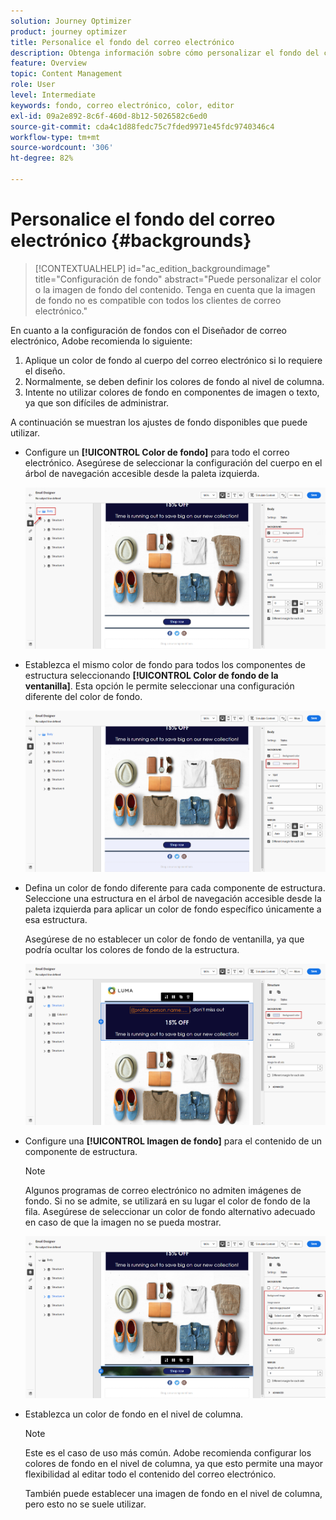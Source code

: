 ```yaml
---
solution: Journey Optimizer
product: journey optimizer
title: Personalice el fondo del correo electrónico
description: Obtenga información sobre cómo personalizar el fondo del correo electrónico
feature: Overview
topic: Content Management
role: User
level: Intermediate
keywords: fondo, correo electrónico, color, editor
exl-id: 09a2e892-8c6f-460d-8b12-5026582c6ed0
source-git-commit: cda4c1d88fedc75c7fded9971e45fdc9740346c4
workflow-type: tm+mt
source-wordcount: '306'
ht-degree: 82%

---
```


# Personalice el fondo del correo electrónico {#backgrounds}

>[!CONTEXTUALHELP]
>id="ac_edition_backgroundimage"
>title="Configuración de fondo"
>abstract="Puede personalizar el color o la imagen de fondo del contenido. Tenga en cuenta que la imagen de fondo no es compatible con todos los clientes de correo electrónico."

En cuanto a la configuración de fondos con el Diseñador de correo electrónico, Adobe recomienda lo siguiente:

1. Aplique un color de fondo al cuerpo del correo electrónico si lo requiere el diseño.
1. Normalmente, se deben definir los colores de fondo al nivel de columna.
1. Intente no utilizar colores de fondo en componentes de imagen o texto, ya que son difíciles de administrar.

A continuación se muestran los ajustes de fondo disponibles que puede utilizar.

* Configure un **[!UICONTROL Color de fondo]** para todo el correo electrónico. Asegúrese de seleccionar la configuración del cuerpo en el árbol de navegación accesible desde la paleta izquierda.

   ![](assets/background_1.png)

* Establezca el mismo color de fondo para todos los componentes de estructura seleccionando **[!UICONTROL Color de fondo de la ventanilla]**. Esta opción le permite seleccionar una configuración diferente del color de fondo.

   ![](assets/background_2.png)

* Defina un color de fondo diferente para cada componente de estructura. Seleccione una estructura en el árbol de navegación accesible desde la paleta izquierda para aplicar un color de fondo específico únicamente a esa estructura.

   Asegúrese de no establecer un color de fondo de ventanilla, ya que podría ocultar los colores de fondo de la estructura.

   ![](assets/background_3.png)

* Configure una **[!UICONTROL Imagen de fondo]** para el contenido de un componente de estructura.

   >[!NOTE]
   >
   >Algunos programas de correo electrónico no admiten imágenes de fondo. Si no se admite, se utilizará en su lugar el color de fondo de la fila. Asegúrese de seleccionar un color de fondo alternativo adecuado en caso de que la imagen no se pueda mostrar.

   ![](assets/background_4.png)

* Establezca un color de fondo en el nivel de columna.

   >[!NOTE]
   >
   >Este es el caso de uso más común. Adobe recomienda configurar los colores de fondo en el nivel de columna, ya que esto permite una mayor flexibilidad al editar todo el contenido del correo electrónico.

   También puede establecer una imagen de fondo en el nivel de columna, pero esto no se suele utilizar.
